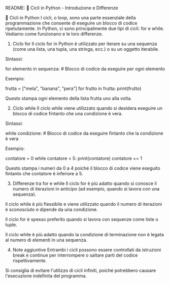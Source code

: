 README: 🐍 Cicli in Python - Introduzione e Differenze

🔄 Cicli in Python
I cicli, o loop, sono una parte essenziale della programmazione che consente di eseguire un blocco di codice ripetutamente. In Python, ci sono principalmente due tipi di cicli: for e while. Vediamo come funzionano e le loro differenze.

1. Ciclo for
Il ciclo for in Python è utilizzato per iterare su una sequenza (come una lista, una tupla, una stringa, ecc.) o su un oggetto iterabile.

Sintassi:

for elemento in sequenza:
    # Blocco di codice da eseguire per ogni elemento

Esempio:

frutta = ["mela", "banana", "pera"]
for frutto in frutta:
    print(frutto)

Questo stampa ogni elemento della lista frutta uno alla volta.

2. Ciclo while
Il ciclo while viene utilizzato quando si desidera eseguire un blocco di codice fintanto che una condizione è vera.

Sintassi:

while condizione:
    # Blocco di codice da eseguire fintanto che la condizione è vera

Esempio:

contatore = 0
while contatore < 5:
    print(contatore)
    contatore += 1

Questo stampa i numeri da 0 a 4 poiché il blocco di codice viene eseguito fintanto che contatore è inferiore a 5.

3. Differenze tra for e while
Il ciclo for è più adatto quando si conosce il numero di iterazioni in anticipo (ad esempio, quando si lavora con una sequenza).

Il ciclo while è più flessibile e viene utilizzato quando il numero di iterazioni è sconosciuto e dipende da una condizione.

Il ciclo for è spesso preferito quando si lavora con sequenze come liste o tuple.

Il ciclo while è più adatto quando la condizione di terminazione non è legata al numero di elementi in una sequenza.

4. Note aggiuntive
Entrambi i cicli possono essere controllati da istruzioni break e continue per interrompere o saltare parti del codice rispettivamente.

Si consiglia di evitare l'utilizzo di cicli infiniti, poiché potrebbero causare l'esecuzione indefinita del programma.